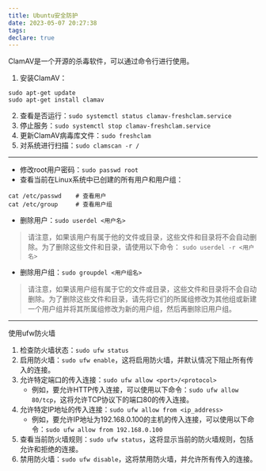 ```yaml
---
title: Ubuntu安全防护
date: 2023-05-07 20:27:38
tags:
declare: true
---
```

ClamAV是一个开源的杀毒软件，可以通过命令行进行使用。<!--more-->

1. 安装ClamAV：
```shell
sudo apt-get update
sudo apt-get install clamav
```
2. 查看是否运行：`sudo systemctl status clamav-freshclam.service`
3. 停止服务：`sudo systemctl stop clamav-freshclam.service`
4. 更新ClamAV病毒库文件：`sudo freshclam`
5. 对系统进行扫描：`sudo clamscan -r /`

--------------------------
- 修改root用户密码：`sudo passwd root`
- 查看当前在Linux系统中已创建的所有用户和用户组：
```shell
cat /etc/passwd    # 查看用户
cat /etc/group     # 查看用户组
```
- 删除用户：`sudo userdel <用户名>`
> 请注意，如果该用户有属于他的文件或目录，这些文件和目录将不会自动删除。为了删除这些文件和目录，请使用以下命令：
`sudo userdel -r <用户名>`
- 删除用户组：`sudo groupdel <用户组名>`
> 请注意，如果该用户组有属于它的文件或目录，这些文件和目录将不会自动删除。为了删除这些文件和目录，请先将它们的所属组修改为其他组或新建一个用户组并将其所属组修改为新的用户组，然后再删除旧用户组。

-----------------------------------------------
使用ufw防火墙
1. 检查防火墙状态：`sudo ufw status`
2. 启用防火墙：`sudo ufw enable`，这将启用防火墙，并默认情况下阻止所有传入的连接。
3. 允许特定端口的传入连接：`sudo ufw allow <port>/<protocol>`
   - 例如，要允许HTTP传入连接，可以使用以下命令：`sudo ufw allow 80/tcp`，这将允许TCP协议下的端口80的传入连接。
4. 允许特定IP地址的传入连接：`sudo ufw allow from <ip_address>`
   - 例如，要允许IP地址为192.168.0.100的主机的传入连接，可以使用以下命令：`sudo ufw allow from 192.168.0.100`
5. 查看当前防火墙规则：`sudo ufw status`，这将显示当前的防火墙规则，包括允许和拒绝的连接。
6. 禁用防火墙：`sudo ufw disable`，这将禁用防火墙，并允许所有传入的连接。